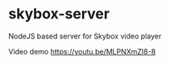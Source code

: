 # skybox-server
NodeJS based server for Skybox video player

Video demo
https://youtu.be/MLPNXmZI8-8
